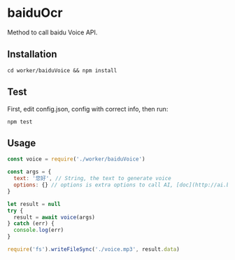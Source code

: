 # baiduOcr
Method to call baidu Voice API.
## Installation
~~~shell
cd worker/baiduVoice && npm install
~~~
## Test
First, edit config.json, config with correct info, then run:
~~~
npm test
~~~
## Usage
~~~javascript
const voice = require('./worker/baiduVoice')

const args = {
  text: '您好', // String, the text to generate voice
  options: {} // options is extra options to call AI, [doc](http://ai.baidu.com/docs#/TTS-Online-Node-SDK/top)
}

let result = null
try {
  result = await voice(args)
} catch (err) {
  console.log(err)
}

require('fs').writeFileSync('./voice.mp3', result.data)
~~~
